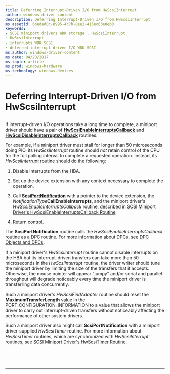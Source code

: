 ```yaml
---
title: Deferring Interrupt-Driven I/O from HwScsiInterrupt
author: windows-driver-content
description: Deferring Interrupt-Driven I/O from HwScsiInterrupt
ms.assetid: 6bedad0c-8995-4c7b-8ee2-415ec63e0eb3
keywords:
- SCSI miniport drivers WDK storage , HwScsiInterrupt
- HwScsiInterrupt
- interrupts WDK SCSI
- deferred interrupt-driven I/O WDK SCSI
ms.author: windows-driver-content
ms.date: 04/20/2017
ms.topic: article
ms.prod: windows-hardware
ms.technology: windows-devices
---
```


# Deferring Interrupt-Driven I/O from HwScsiInterrupt


## <span id="ddk_deferring_interrupt_driven_i_o_from_hwscsiinterrupt_kg"></span><span id="DDK_DEFERRING_INTERRUPT_DRIVEN_I_O_FROM_HWSCSIINTERRUPT_KG"></span>


If interrupt-driven I/O operations take a long time to complete, a miniport driver should have a pair of [**HwScsiEnableInterruptsCallback**](https://msdn.microsoft.com/library/windows/hardware/ff557295) and [**HwScsiDisableInterruptsCallback**](https://msdn.microsoft.com/library/windows/hardware/ff557288) routines.

For example, if a miniport driver must stall for longer than 50 microseconds doing PIO, its *HwScsiInterrupt* routine should *not* retain control of the CPU for the full polling interval to complete a requested operation. Instead, its *HwScsiInterrupt* routine should do the following:

1.  Disable interrupts from the HBA.

2.  Set up the device extension with any context necessary to complete the operation.

3.  Call [**ScsiPortNotification**](https://msdn.microsoft.com/library/windows/hardware/ff564657) with a pointer to the device extension, the *NotificationType***CallEnableInterrupts**, and the miniport driver's *HwScsiEnableInterruptsCallback* routine, described in [SCSI Miniport Driver's HwScsiEnableInterruptsCallback Routine](scsi-miniport-driver-s-hwscsienableinterruptscallback-routine.md).

4.  Return control.

The **ScsiPortNotification** routine calls the *HwScsiEnableInterruptsCallback* routine as a DPC routine. For more information about DPCs, see [DPC Objects and DPCs](https://msdn.microsoft.com/library/windows/hardware/ff544084).

If a miniport driver's *HwScsiInterrupt* routine cannot disable interrupts on the HBA but its interrupt-driven transfers can take more than 50 microseconds in the *HwScsiInterrupt* routine, the driver writer should tune the miniport driver by limiting the size of the transfers that it accepts. Otherwise, the mouse pointer will appear "jumpy" and/or serial and parallel throughput will degrade noticeably every time the miniport driver is transferring data concurrently.

Such a miniport driver's *HwScsiFindAdapter* routine should reset the **MaximumTransferLength** value in the PORT\_CONFIGURATION\_INFORMATION to a value that allows the miniport driver to carry out interrupt-driven transfers without noticeably affecting the performance of other system drivers.

Such a miniport driver also might call **ScsiPortNotification** with a miniport driver-supplied *HwScsiTimer* routine. For more information about *HwScsiTimer* routines, which are synchronized with *HwScsiInterrupt* routines, see [SCSI Miniport Driver's HwScsiTimer Routine](scsi-miniport-driver-s-hwscsitimer-routine.md).

 

 


--------------------


